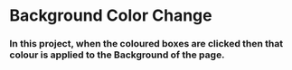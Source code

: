 # Background Color Change

<h3>In this project, when the coloured boxes are clicked then that colour is applied to the Background of the page.</h3>

